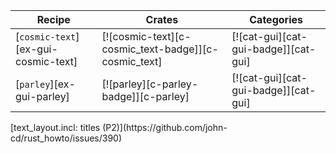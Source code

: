 | Recipe | Crates | Categories |
|--------|--------|------------|
| [`cosmic-text`][ex-gui-cosmic-text] | [![cosmic-text][c-cosmic_text-badge]][c-cosmic_text] | [![cat-gui][cat-gui-badge]][cat-gui] |
| [`parley`][ex-gui-parley] | [![parley][c-parley-badge]][c-parley] | [![cat-gui][cat-gui-badge]][cat-gui] |

<div class="hidden">
[text_layout.incl: titles (P2)](https://github.com/john-cd/rust_howto/issues/390)

</div>
